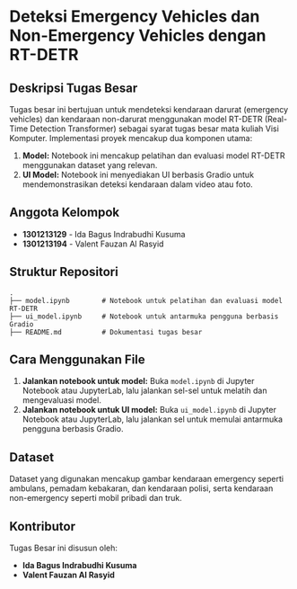 # Deteksi Emergency Vehicles dan Non-Emergency Vehicles dengan RT-DETR

## Deskripsi Tugas Besar

Tugas besar ini bertujuan untuk mendeteksi kendaraan darurat (emergency vehicles) dan kendaraan non-darurat menggunakan model RT-DETR (Real-Time Detection Transformer) sebagai syarat tugas besar mata kuliah Visi Komputer. Implementasi proyek mencakup dua komponen utama:

1. **Model:** Notebook ini mencakup pelatihan dan evaluasi model RT-DETR menggunakan dataset yang relevan.
2. **UI Model:** Notebook ini menyediakan UI berbasis Gradio untuk mendemonstrasikan deteksi kendaraan dalam video atau foto.

## Anggota Kelompok
- **1301213129** - Ida Bagus Indrabudhi Kusuma
- **1301213194** - Valent Fauzan Al Rasyid

## Struktur Repositori
```
.
├── model.ipynb        # Notebook untuk pelatihan dan evaluasi model RT-DETR
├── ui_model.ipynb     # Notebook untuk antarmuka pengguna berbasis Gradio
├── README.md          # Dokumentasi tugas besar
```

## Cara Menggunakan File
1. **Jalankan notebook untuk model:**
   Buka `model.ipynb` di Jupyter Notebook atau JupyterLab, lalu jalankan sel-sel untuk melatih dan mengevaluasi model.
2. **Jalankan notebook untuk UI model:**
   Buka `ui_model.ipynb` di Jupyter Notebook atau JupyterLab, lalu jalankan sel untuk memulai antarmuka pengguna berbasis Gradio.

## Dataset
Dataset yang digunakan mencakup gambar kendaraan emergency seperti ambulans, pemadam kebakaran, dan kendaraan polisi, serta kendaraan non-emergency seperti mobil pribadi dan truk.

## Kontributor
Tugas Besar ini disusun oleh:

- **Ida Bagus Indrabudhi Kusuma**
- **Valent Fauzan Al Rasyid**
